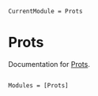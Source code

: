 ```@meta
CurrentModule = Prots
```

# Prots

Documentation for [Prots](https://github.com/kool7d/Prots.jl).

```@index
```

```@autodocs
Modules = [Prots]
```
